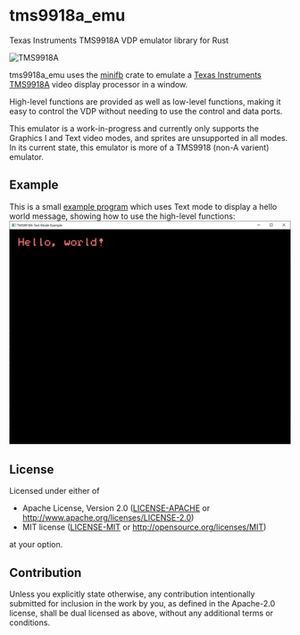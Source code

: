 # tms9918a_emu
Texas Instruments TMS9918A VDP emulator library for Rust

![TMS9918A](https://upload.wikimedia.org/wikipedia/commons/d/de/TMS9918A_02.jpg)

tms9918a_emu uses the [minifb](https://github.com/emoon/rust_minifb) crate to emulate a [Texas Instruments TMS9918A](https://en.wikipedia.org/wiki/Texas_Instruments_TMS9918) video display processor in a window.

High-level functions are provided as well as low-level functions, making it easy to control the VDP without needing to use the control and data ports.

This emulator is a work-in-progress and currently only supports the Graphics I and Text video modes, and sprites are unsupported in all modes. In its current state, this emulator is more of a TMS9918 (non-A varient) emulator.

## Example
This is a small [example program](examples/text/src/main.rs) which uses Text mode to display a hello world message, showing how to use the high-level functions:
![Text Mode example](examples/text/images/screenshot.png)

## License

Licensed under either of

 * Apache License, Version 2.0
   ([LICENSE-APACHE](LICENSE-APACHE) or http://www.apache.org/licenses/LICENSE-2.0)
 * MIT license
   ([LICENSE-MIT](LICENSE-MIT) or http://opensource.org/licenses/MIT)

at your option.

## Contribution

Unless you explicitly state otherwise, any contribution intentionally submitted
for inclusion in the work by you, as defined in the Apache-2.0 license, shall be
dual licensed as above, without any additional terms or conditions.
